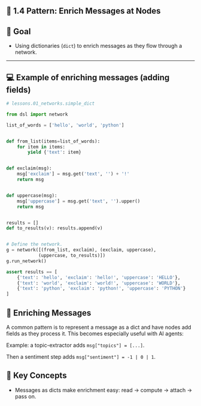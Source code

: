## 🧩 1.4  Pattern: Enrich Messages at Nodes


## 🎯 Goal


- Using dictionaries (```dict```) to enrich messages as they flow through a network.
---

## 💻 Example of enriching messages (adding fields)

```python
# lessons.01_networks.simple_dict

from dsl import network

list_of_words = ['hello', 'world', 'python']


def from_list(items=list_of_words):
    for item in items:
        yield {'text': item}


def exclaim(msg):
    msg['exclaim'] = msg.get('text', '') + '!'
    return msg


def uppercase(msg):
    msg['uppercase'] = msg.get('text', '').upper()
    return msg


results = []
def to_results(v): results.append(v)


# Define the network.
g = network([(from_list, exclaim), (exclaim, uppercase),
            (uppercase, to_results)])
g.run_network()

assert results == [
    {'text': 'hello', 'exclaim': 'hello!', 'uppercase': 'HELLO'},
    {'text': 'world', 'exclaim': 'world!', 'uppercase': 'WORLD'},
    {'text': 'python', 'exclaim': 'python!', 'uppercase': 'PYTHON'}
]
```
## 📍 Enriching Messages
A common pattern is to represent a message as a dict and have nodes add fields as they process it. This becomes especially useful with AI agents:

Example: a topic-extractor adds ```msg["topics"] = [...]```.

Then a sentiment step adds ```msg["sentiment"] = -1 | 0 | 1```.


## 🧠 Key Concepts
- Messages as dicts make enrichment easy: read → compute → attach → pass on.